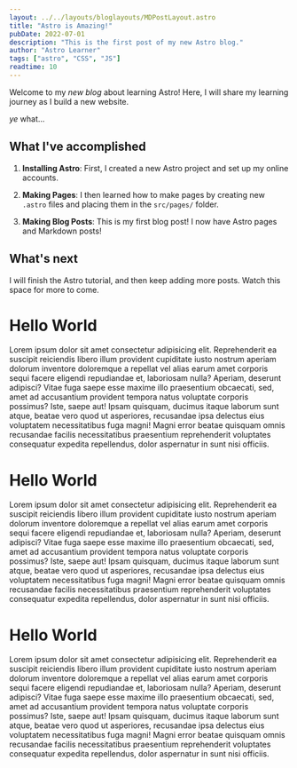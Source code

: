 ```yaml
---
layout: ../../layouts/bloglayouts/MDPostLayout.astro
title: "Astro is Amazing!"
pubDate: 2022-07-01
description: "This is the first post of my new Astro blog."
author: "Astro Learner"
tags: ["astro", "CSS", "JS"]
readtime: 10
---
```


Welcome to my _new blog_ about learning Astro! Here, I will share my learning journey as I build a new website.

_ye_ what...

## What I've accomplished

1. **Installing Astro**: First, I created a new Astro project and set up my online accounts.

2. **Making Pages**: I then learned how to make pages by creating new `.astro` files and placing them in the `src/pages/` folder.

3. **Making Blog Posts**: This is my first blog post! I now have Astro pages and Markdown posts!

## What's next

I will finish the Astro tutorial, and then keep adding more posts. Watch this space for more to come.

# Hello World

Lorem ipsum dolor sit amet consectetur adipisicing elit. Reprehenderit ea suscipit reiciendis libero illum provident cupiditate iusto nostrum aperiam dolorum inventore doloremque a repellat vel alias earum amet corporis sequi facere eligendi repudiandae et, laboriosam nulla? Aperiam, deserunt adipisci? Vitae fuga saepe esse maxime illo praesentium obcaecati, sed, amet ad accusantium provident tempora natus voluptate corporis possimus? Iste, saepe aut! Ipsam quisquam, ducimus itaque laborum sunt atque, beatae vero quod ut asperiores, recusandae ipsa delectus eius voluptatem necessitatibus fuga magni! Magni error beatae quisquam omnis recusandae facilis necessitatibus praesentium reprehenderit voluptates consequatur expedita repellendus, dolor aspernatur in sunt nisi officiis.

# Hello World

Lorem ipsum dolor sit amet consectetur adipisicing elit. Reprehenderit ea suscipit reiciendis libero illum provident cupiditate iusto nostrum aperiam dolorum inventore doloremque a repellat vel alias earum amet corporis sequi facere eligendi repudiandae et, laboriosam nulla? Aperiam, deserunt adipisci? Vitae fuga saepe esse maxime illo praesentium obcaecati, sed, amet ad accusantium provident tempora natus voluptate corporis possimus? Iste, saepe aut! Ipsam quisquam, ducimus itaque laborum sunt atque, beatae vero quod ut asperiores, recusandae ipsa delectus eius voluptatem necessitatibus fuga magni! Magni error beatae quisquam omnis recusandae facilis necessitatibus praesentium reprehenderit voluptates consequatur expedita repellendus, dolor aspernatur in sunt nisi officiis.

# Hello World

Lorem ipsum dolor sit amet consectetur adipisicing elit. Reprehenderit ea suscipit reiciendis libero illum provident cupiditate iusto nostrum aperiam dolorum inventore doloremque a repellat vel alias earum amet corporis sequi facere eligendi repudiandae et, laboriosam nulla? Aperiam, deserunt adipisci? Vitae fuga saepe esse maxime illo praesentium obcaecati, sed, amet ad accusantium provident tempora natus voluptate corporis possimus? Iste, saepe aut! Ipsam quisquam, ducimus itaque laborum sunt atque, beatae vero quod ut asperiores, recusandae ipsa delectus eius voluptatem necessitatibus fuga magni! Magni error beatae quisquam omnis recusandae facilis necessitatibus praesentium reprehenderit voluptates consequatur expedita repellendus, dolor aspernatur in sunt nisi officiis.
